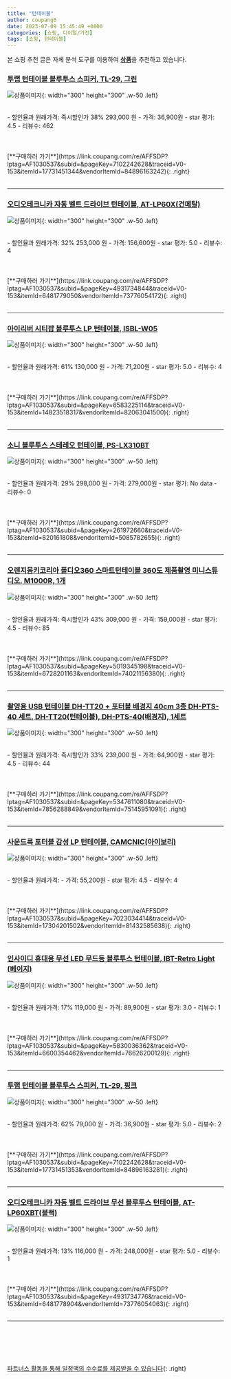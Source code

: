 ```yaml
---
title: "턴테이블"
author: coupang6
date: 2023-07-09 15:45:49 +0800
categories: [쇼핑, 디이털/가전]
tags: [쇼핑, 턴테이블]
---
```


본 쇼핑 추천 글은 자체 분석 도구를 이용하여 [**상품**](https://link.coupang.com/a/bao1ui)을 추천하고 있습니다.

### [투랩 턴테이블 블루투스 스피커, TL-29, 그린](https://link.coupang.com/re/AFFSDP?lptag=AF1030537&subid=&pageKey=7102242628&traceid=V0-153&itemId=17731451344&vendorItemId=84896163242)

![상품이미지](https://thumbnail10.coupangcdn.com/thumbnails/remote/230x230ex/image/vendor_inventory/d2c0/04dbb69aa7e3c93697dd54dfd74f5cf40ff4f751a5870f1e04951ced3c32.jpg){: width="300" height="300" .w-50 .left}


<br>
- 할인율과 원래가격: 즉시할인가 38%  293,000   원
- 가격: 36,900원
- star 평가: 4.5
- 리뷰수: 462
<br>
<br>
<br>
<br>
[**구매하러 가기**](https://link.coupang.com/re/AFFSDP?lptag=AF1030537&subid=&pageKey=7102242628&traceid=V0-153&itemId=17731451344&vendorItemId=84896163242){: .right}
<br>
<br>

---

### [오디오테크니카 자동 벨트 드라이브 턴테이블, AT-LP60X(건메탈)](https://link.coupang.com/re/AFFSDP?lptag=AF1030537&subid=&pageKey=4931734844&traceid=V0-153&itemId=6481779050&vendorItemId=73776054172)

![상품이미지](https://thumbnail10.coupangcdn.com/thumbnails/remote/230x230ex/image/rs_quotation_api/ymhfn510/059451c547d641abacfc2067ecfad4ff.jpg){: width="300" height="300" .w-50 .left}


<br>
- 할인율과 원래가격: 32%  253,000   원
- 가격: 156,600원
- star 평가: 5.0
- 리뷰수: 4
<br>
<br>
<br>
<br>
[**구매하러 가기**](https://link.coupang.com/re/AFFSDP?lptag=AF1030537&subid=&pageKey=4931734844&traceid=V0-153&itemId=6481779050&vendorItemId=73776054172){: .right}
<br>
<br>

---

### [아이리버 시티팝 블루투스 LP 턴테이블, ISBL-W05](https://link.coupang.com/re/AFFSDP?lptag=AF1030537&subid=&pageKey=6583225114&traceid=V0-153&itemId=14823518317&vendorItemId=82063041500)

![상품이미지](https://thumbnail10.coupangcdn.com/thumbnails/remote/230x230ex/image/rs_quotation_api/7us0zvj6/6417a6b110e44564a3039a2b46180556.jpg){: width="300" height="300" .w-50 .left}


<br>
- 할인율과 원래가격: 61%  130,000   원
- 가격: 71,200원
- star 평가: 5.0
- 리뷰수: 4
<br>
<br>
<br>
<br>
[**구매하러 가기**](https://link.coupang.com/re/AFFSDP?lptag=AF1030537&subid=&pageKey=6583225114&traceid=V0-153&itemId=14823518317&vendorItemId=82063041500){: .right}
<br>
<br>

---

### [소니 블루투스 스테레오 턴테이블, PS-LX310BT](https://link.coupang.com/re/AFFSDP?lptag=AF1030537&subid=&pageKey=261972660&traceid=V0-153&itemId=820161808&vendorItemId=5085782655)

![상품이미지](https://thumbnail7.coupangcdn.com/thumbnails/remote/230x230ex/image/retail/images/2019/07/17/10/2/eba2e708-aa2a-46d9-be44-aec0d50f5e1d.jpg){: width="300" height="300" .w-50 .left}


<br>
- 할인율과 원래가격: 29%  298,000   원
- 가격: 279,000원
- star 평가: No data
- 리뷰수: 0
<br>
<br>
<br>
<br>
[**구매하러 가기**](https://link.coupang.com/re/AFFSDP?lptag=AF1030537&subid=&pageKey=261972660&traceid=V0-153&itemId=820161808&vendorItemId=5085782655){: .right}
<br>
<br>

---

### [오렌지몽키코리아 폴디오360 스마트턴테이블 360도 제품촬영 미니스튜디오, M1000R, 1개](https://link.coupang.com/re/AFFSDP?lptag=AF1030537&subid=&pageKey=5019345198&traceid=V0-153&itemId=6728201163&vendorItemId=74021156380)

![상품이미지](https://thumbnail7.coupangcdn.com/thumbnails/remote/230x230ex/image/vendor_inventory/2c28/0b9a76a8b1788aea4426895003e32f5087cf674a7d1c1f3a07f99d672fa8.jpg){: width="300" height="300" .w-50 .left}


<br>
- 할인율과 원래가격: 즉시할인가 43%  309,000   원
- 가격: 159,000원
- star 평가: 4.5
- 리뷰수: 85
<br>
<br>
<br>
<br>
[**구매하러 가기**](https://link.coupang.com/re/AFFSDP?lptag=AF1030537&subid=&pageKey=5019345198&traceid=V0-153&itemId=6728201163&vendorItemId=74021156380){: .right}
<br>
<br>

---

### [촬영용 USB 턴테이블 DH-TT20 + 포터블 배경지 40cm 3종 DH-PTS-40 세트, DH-TT20(턴테이블), DH-PTS-40(배경지), 1세트](https://link.coupang.com/re/AFFSDP?lptag=AF1030537&subid=&pageKey=5347611080&traceid=V0-153&itemId=7856288849&vendorItemId=75145951091)

![상품이미지](https://thumbnail10.coupangcdn.com/thumbnails/remote/230x230ex/image/rs_quotation_api/w9t421v5/5fbd9b0840cf4933a36cb4aedd2359b8.jpg){: width="300" height="300" .w-50 .left}


<br>
- 할인율과 원래가격: 즉시할인가 33%  239,000   원
- 가격: 64,900원
- star 평가: 4.5
- 리뷰수: 44
<br>
<br>
<br>
<br>
[**구매하러 가기**](https://link.coupang.com/re/AFFSDP?lptag=AF1030537&subid=&pageKey=5347611080&traceid=V0-153&itemId=7856288849&vendorItemId=75145951091){: .right}
<br>
<br>

---

### [사운드룩 포터블 감성 LP 턴테이블, CAMCNIC(아이보리)](https://link.coupang.com/re/AFFSDP?lptag=AF1030537&subid=&pageKey=7023034414&traceid=V0-153&itemId=17304201502&vendorItemId=81432585638)

![상품이미지](https://thumbnail6.coupangcdn.com/thumbnails/remote/230x230ex/image/vendor_inventory/2c95/eac7b58fd4ee5ec9bd5db7db80b892e56c0d7545bba2a3be54874dc95259.jpg){: width="300" height="300" .w-50 .left}


<br>
- 할인율과 원래가격: 
- 가격: 55,200원
- star 평가: 4.5
- 리뷰수: 4
<br>
<br>
<br>
<br>
[**구매하러 가기**](https://link.coupang.com/re/AFFSDP?lptag=AF1030537&subid=&pageKey=7023034414&traceid=V0-153&itemId=17304201502&vendorItemId=81432585638){: .right}
<br>
<br>

---

### [인사이디 휴대용 무선 LED 무드등 블루투스 턴테이블, IBT-Retro Light (베이지)](https://link.coupang.com/re/AFFSDP?lptag=AF1030537&subid=&pageKey=5830036362&traceid=V0-153&itemId=6600354462&vendorItemId=76626200129)

![상품이미지](https://thumbnail7.coupangcdn.com/thumbnails/remote/230x230ex/image/retail/images/506650623421063-a199c758-1e83-4402-8dd0-33d7e81375f1.jpg){: width="300" height="300" .w-50 .left}


<br>
- 할인율과 원래가격: 17%  119,000   원
- 가격: 89,900원
- star 평가: 3.0
- 리뷰수: 1
<br>
<br>
<br>
<br>
[**구매하러 가기**](https://link.coupang.com/re/AFFSDP?lptag=AF1030537&subid=&pageKey=5830036362&traceid=V0-153&itemId=6600354462&vendorItemId=76626200129){: .right}
<br>
<br>

---

### [투랩 턴테이블 블루투스 스피커, TL-29, 핑크](https://link.coupang.com/re/AFFSDP?lptag=AF1030537&subid=&pageKey=7102242628&traceid=V0-153&itemId=17731451353&vendorItemId=84896163281)

![상품이미지](https://thumbnail8.coupangcdn.com/thumbnails/remote/230x230ex/image/vendor_inventory/01ba/f212a13f24b1cb8c45c3c0f9b00d3ddd8a2508cca05f47e13dac13698bc2.jpg){: width="300" height="300" .w-50 .left}


<br>
- 할인율과 원래가격: 62%  79,000   원
- 가격: 36,900원
- star 평가: 5.0
- 리뷰수: 2
<br>
<br>
<br>
<br>
[**구매하러 가기**](https://link.coupang.com/re/AFFSDP?lptag=AF1030537&subid=&pageKey=7102242628&traceid=V0-153&itemId=17731451353&vendorItemId=84896163281){: .right}
<br>
<br>

---

### [오디오테크니카 자동 벨트 드라이브 무선 블루투스 턴테이블, AT-LP60XBT(블랙)](https://link.coupang.com/re/AFFSDP?lptag=AF1030537&subid=&pageKey=4931734776&traceid=V0-153&itemId=6481778904&vendorItemId=73776054063)

![상품이미지](https://thumbnail9.coupangcdn.com/thumbnails/remote/230x230ex/image/rs_quotation_api/lzgyyc4k/cbd3db4aef054da88dd765a9853790c8.jpg){: width="300" height="300" .w-50 .left}


<br>
- 할인율과 원래가격: 13%  116,000   원
- 가격: 248,000원
- star 평가: 5.0
- 리뷰수: 1
<br>
<br>
<br>
<br>
[**구매하러 가기**](https://link.coupang.com/re/AFFSDP?lptag=AF1030537&subid=&pageKey=4931734776&traceid=V0-153&itemId=6481778904&vendorItemId=73776054063){: .right}
<br>
<br>

---
<br><br><br><br><br> [파트너스 활동을 통해 일정액의 수수료를 제공받을 수 있습니다](https://link.coupang.com/a/bao1ui){: .right}